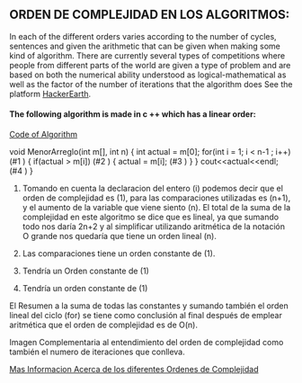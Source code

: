

## ORDEN DE COMPLEJIDAD EN LOS ALGORITMOS:
In each of the different orders varies according to the number of cycles, sentences and given the arithmetic that can be given when making some kind of algorithm. There are currently several types of competitions where people from different parts of the world are given a type of problem and are based on both the numerical ability understood as logical-mathematical as well as the factor of the number of iterations that the algorithm does See the platform [HackerEarth](https://www.hackerearth.com/challenges/).



#### The following algorithm is made in c ++ which has a linear order:
[Code of Algorithm](https://github.com/jonhiidalgo92/-Algorithm/)


void MenorArreglo(int m[], int n)
{
		 int actual = m[0];
			for(int i = 1; i < n-1 ; i++) (#1 )
			{
					if(actual > m[i]) (#2 )
			{
			actual = m[i];  (#3 )
			}
	}
cout<<actual<<endl;  (#4 )
}


1. Tomando en cuenta la declaracion del entero (i) podemos decir que el orden de complejidad es (1), para las comparaciones utilizadas es (n+1), y el aumento de la variable que viene siento (n). El total de la suma de la complejidad en este algoritmo se dice que es lineal, ya que sumando todo nos daría 2n+2 y al simplificar utilizando aritmética de la notación O grande nos quedaría que tiene un orden lineal (n).

2. Las comparaciones tiene un orden constante de (1).

3. Tendría un Orden constante de (1)

4. Tendría un orden constante de (1)


El Resumen a la suma de todas las constantes y sumando también el orden lineal del ciclo (for) se tiene como conclusión al final después de emplear aritmética que el orden de complejidad es de O(n).

Imagen Complementaria al entendimiento del orden de complejidad como también el numero de iteraciones que conlleva.

[Mas Informacion Acerca de los diferentes Ordenes de Complejidad](https://www.cs.us.es/)

